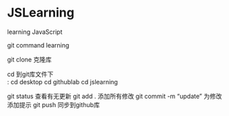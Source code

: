 # JSLearning
learning JavaScript

git command learning

git clone 克隆库

cd 到git库文件下  
: cd desktop
  cd githublab
  cd jslearning

git status 查看有无更新
git add . 添加所有修改
git commit -m “update” 为修改添加提示
git push 同步到github库


